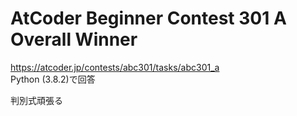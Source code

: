 # AtCoder Beginner Contest 301 A Overall Winner  
https://atcoder.jp/contests/abc301/tasks/abc301_a  
Python (3.8.2)で回答  

判別式頑張る
